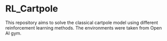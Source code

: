 # RL_Cartpole
This repository aims to solve the classical cartpole model using different reinforcement learning methods. The environments were taken from Open AI gym.
